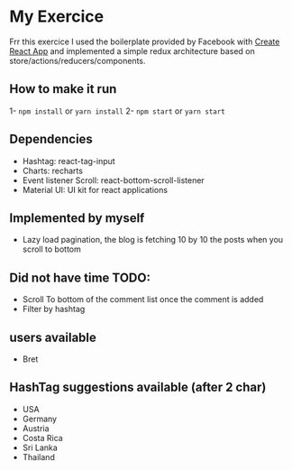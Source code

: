 # My Exercice

Frr this exercice I used the boilerplate provided by Facebook with [Create React App](https://github.com/facebook/create-react-app) and implemented a simple redux architecture
based on store/actions/reducers/components.

## How to make it run

1- `npm install` or `yarn install`
2- `npm start` or `yarn start`

## Dependencies

- Hashtag: react-tag-input
- Charts: recharts
- Event listener Scroll:  react-bottom-scroll-listener
- Material UI: UI kit for react applications

## Implemented by myself

- Lazy load pagination, the blog is fetching 10 by 10 the posts when you scroll to bottom

## Did not have time TODO:

- Scroll To bottom of the comment list once the comment is added 
- Filter by hashtag

## users available

- Bret

## HashTag suggestions available (after 2 char)

- USA
- Germany
- Austria
- Costa Rica
- Sri Lanka
- Thailand
